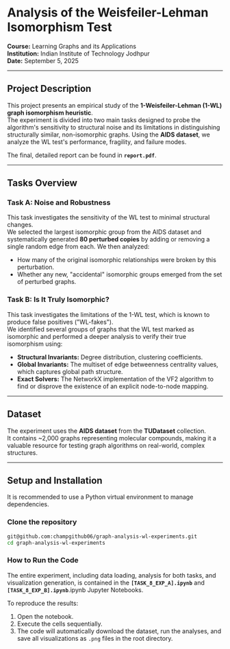 # Analysis of the Weisfeiler-Lehman Isomorphism Test

**Course:** Learning Graphs and its Applications  
**Institution:** Indian Institute of Technology Jodhpur  
**Date:** September 5, 2025  

---

## Project Description
This project presents an empirical study of the **1-Weisfeiler-Lehman (1-WL) graph isomorphism heuristic**.  
The experiment is divided into two main tasks designed to probe the algorithm's sensitivity to structural noise and its limitations in distinguishing structurally similar, non-isomorphic graphs. Using the **AIDS dataset**, we analyze the WL test's performance, fragility, and failure modes.

The final, detailed report can be found in **`report.pdf`**.

---

## Tasks Overview

### Task A: Noise and Robustness
This task investigates the sensitivity of the WL test to minimal structural changes.  
We selected the largest isomorphic group from the AIDS dataset and systematically generated **80 perturbed copies** by adding or removing a single random edge from each. We then analyzed:

- How many of the original isomorphic relationships were broken by this perturbation.  
- Whether any new, "accidental" isomorphic groups emerged from the set of perturbed graphs.  

### Task B: Is It Truly Isomorphic?
This task investigates the limitations of the 1-WL test, which is known to produce false positives ("WL-fakes").  
We identified several groups of graphs that the WL test marked as isomorphic and performed a deeper analysis to verify their true isomorphism using:

- **Structural Invariants:** Degree distribution, clustering coefficients.  
- **Global Invariants:** The multiset of edge betweenness centrality values, which captures global path structure.  
- **Exact Solvers:** The NetworkX implementation of the VF2 algorithm to find or disprove the existence of an explicit node-to-node mapping.  

---

## Dataset
The experiment uses the **AIDS dataset** from the **TUDataset** collection.  
It contains ~2,000 graphs representing molecular compounds, making it a valuable resource for testing graph algorithms on real-world, complex structures.  

---

## Setup and Installation

It is recommended to use a Python virtual environment to manage dependencies.

###  Clone the repository
```bash
git@github.com:champgithub06/graph-analysis-wl-experiments.git
cd graph-analysis-wl-experiments
```

### How to Run the Code
The entire experiment, including data loading, analysis for both tasks, and visualization generation, is contained in the **`[TASK_8_EXP_A].ipynb`** and **`[TASK_8_EXP_B].ipynb`**.ipynb  Jupyter Notebooks.  

To reproduce the results:
1. Open the notebook.  
2. Execute the cells sequentially.  
3. The code will automatically download the dataset, run the analyses, and save all visualizations as `.png` files in the root directory.  
